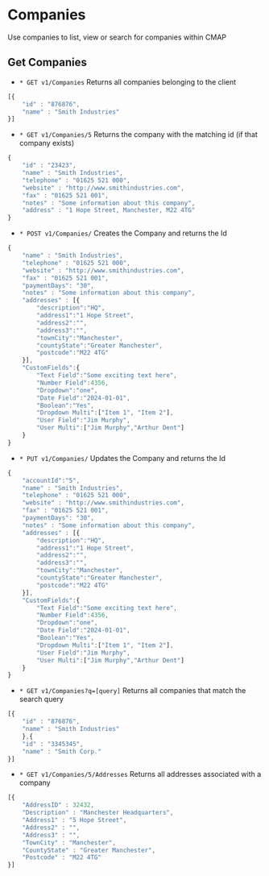 # Companies
Use companies to list, view or search for companies within CMAP

## Get Companies
* `* GET v1/Companies` Returns all companies belonging to the client
```javascript
[{
	"id" : "876876",
	"name" : "Smith Industries"
}]
```

* `* GET v1/Companies/5` Returns the company with the matching id (if that company exists)
```javascript
{ 
	"id" : "23423",
	"name" : "Smith Industries",
	"telephone" : "01625 521 000",
	"website" : "http://www.smithindustries.com",
	"fax" : "01625 521 001",
	"notes" : "Some information about this company",
	"address" : "1 Hope Street, Manchester, M22 4TG" 
}
```

* `* POST v1/Companies/` Creates the Company and returns the Id
```javascript
{ 
	"name" : "Smith Industries",
	"telephone" : "01625 521 000",
	"website" : "http://www.smithindustries.com",
	"fax" : "01625 521 001",
	"paymentDays": "30",
	"notes" : "Some information about this company",
	"addresses" : [{
		"description":"HQ",
		"address1":"1 Hope Street",
		"address2":"",
		"address3":"",
		"townCity":"Manchester",
		"countyState":"Greater Manchester",
		"postcode":"M22 4TG"
	}],
	"CustomFields":{
		"Text Field":"Some exciting text here",
		"Number Field":4356,
		"Dropdown":"one",
		"Date Field":"2024-01-01",
		"Boolean":"Yes",
		"Dropdown Multi":["Item 1", "Item 2"],
		"User Field":"Jim Murphy",
		"User Multi":["Jim Murphy","Arthur Dent"]
	}
}
```

* `* PUT v1/Companies/` Updates the Company and returns the Id
```javascript
{ 
	"accountId":"5",
	"name" : "Smith Industries",
	"telephone" : "01625 521 000",
	"website" : "http://www.smithindustries.com",
	"fax" : "01625 521 001",
	"paymentDays": "30",
	"notes" : "Some information about this company",
	"addresses" : [{
		"description":"HQ",
		"address1":"1 Hope Street",
		"address2":"",
		"address3":"",
		"townCity":"Manchester",
		"countyState":"Greater Manchester",
		"postcode":"M22 4TG"
	}],
	"CustomFields":{
		"Text Field":"Some exciting text here",
		"Number Field":4356,
		"Dropdown":"one",
		"Date Field":"2024-01-01",
		"Boolean":"Yes",
		"Dropdown Multi":["Item 1", "Item 2"],
		"User Field":"Jim Murphy",
		"User Multi":["Jim Murphy","Arthur Dent"]
	}
}
```

* `* GET v1/Companies?q=[query]` Returns all companies that match the search query
```javascript
[{
	"id" : "876876",
	"name" : "Smith Industries"
	},{
	"id" : "3345345",
	"name" : "Smith Corp."
}]
```

* `* GET v1/Companies/5/Addresses` Returns all addresses associated with a company
```javascript
[{
	"AddressID" : 32432,
	"Description" : "Manchester Headquarters",
	"Address1" : "5 Hope Street",
	"Address2" : "",
	"Address3" : "",
	"TownCity" : "Manchester",
	"CountyState" : "Greater Manchester",
	"Postcode" : "M22 4TG"
}]
```
